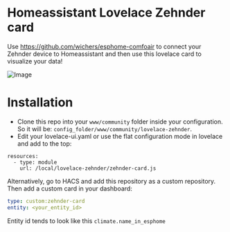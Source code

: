 # Homeassistant Lovelace Zehnder card

Use https://github.com/wichers/esphome-comfoair to connect your Zehnder device to Homeassistant and then use this lovelace card to visualize your data!

![Image](https://raw.githubusercontent.com/giorgimode/lovelace-zehnder/master/result.png)

# Installation

* Clone this repo into your `www/community` folder inside your configuration. So it will be: `config_folder/www/community/lovelace-zehnder`. 
* Edit your lovelace-ui.yaml or use the flat configuration mode in lovelace and add to the top:
```
resources:
  - type: module
    url: /local/lovelace-zehnder/zehnder-card.js
```

Alternatively, go to HACS and add this repository as a custom repository. 
Then add a custom card in your dashboard:
```yaml
type: custom:zehnder-card
entity: <your_entity_id>
```
Entity id tends to look like this `climate.name_in_esphome`


